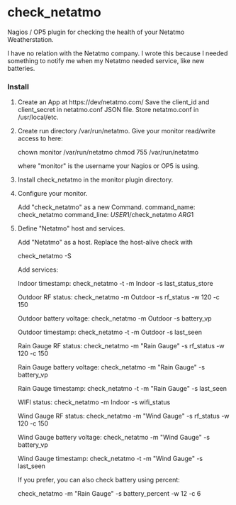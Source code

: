 check_netatmo
=============

Nagios / OP5 plugin for checking the health of your Netatmo Weatherstation.

I have no relation with the Netatmo company. I wrote this because I needed
something to notify me when my Netatmo needed service, like new batteries.

### Install ###

1) Create an App at https://dev/netatmo.com/
   Save the client_id and client_secret in netatmo.conf JSON file.
   Store netatmo.conf in /usr/local/etc.

2) Create run directory /var/run/netatmo.
   Give your monitor read/write access to here:

      chown monitor /var/run/netatmo
      chmod 755 /var/run/netatmo

   where "monitor" is the username your Nagios or OP5 is using.

3) Install check_netatmo in the monitor plugin directory.

4) Configure your monitor.

   Add "check_netatmo" as a new Command.
   command_name: check_netatmo
   command_line: $USER1$/check_netatmo $ARG1$

5) Define "Netatmo" host and services.

   Add "Netatmo" as a host. Replace the host-alive check with

      check_netatmo -S

   Add services:

      Indoor timestamp:
        check_netatmo -t -m Indoor -s last_status_store

      Outdoor RF status:
        check_netatmo -m Outdoor -s rf_status -w 120 -c 150

      Outdoor battery voltage:
        check_netatmo -m Outdoor -s battery_vp

      Outdoor timestamp:
        check_netatmo -t -m Outdoor -s last_seen

      Rain Gauge RF status:
        check_netatmo -m "Rain Gauge" -s rf_status -w 120 -c 150

      Rain Gauge battery voltage:
        check_netatmo -m "Rain Gauge" -s battery_vp

      Rain Gauge timestamp:
        check_netatmo -t -m "Rain Gauge" -s last_seen

      WIFI status:
        check_netatmo -m Indoor -s wifi_status

      Wind Gauge RF status:
        check_netatmo -m "Wind Gauge" -s rf_status -w 120 -c 150

      Wind Gauge battery voltage:
        check_netatmo -m "Wind Gauge" -s battery_vp

      Wind Gauge timestamp:
        check_netatmo -t -m "Wind Gauge" -s last_seen

   If you prefer, you can also check battery using percent:

      check_netatmo -m "Rain Gauge" -s battery_percent -w 12 -c 6
